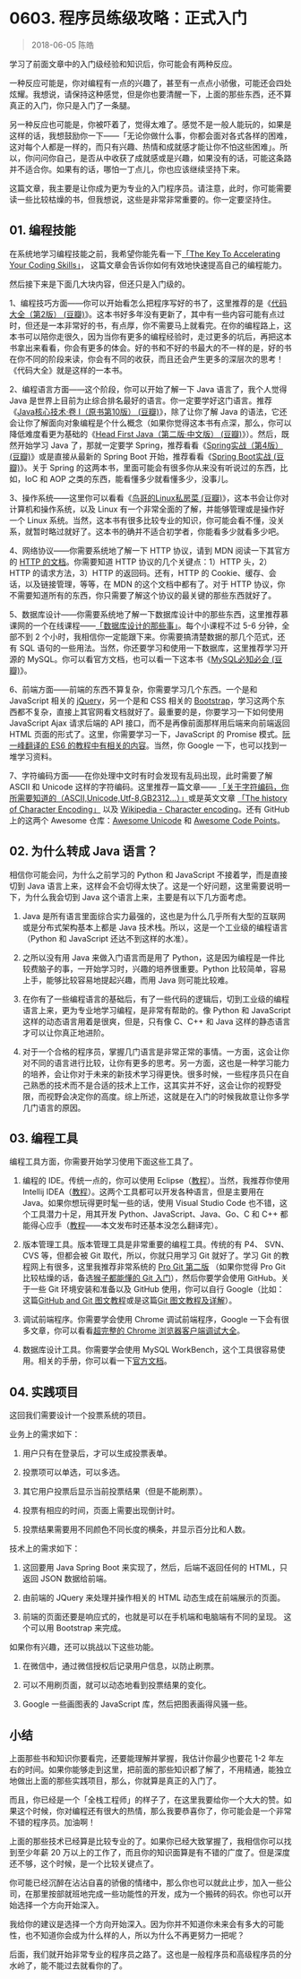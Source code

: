 # 0603. 程序员练级攻略：正式入门
> 2018-06-05 陈皓

学习了前面文章中的入门级经验和知识后，你可能会有两种反应。

一种反应可能是，你对编程有一点的兴趣了，甚至有一点点小骄傲，可能还会四处炫耀。我想说，请保持这种感觉，但是你也要清醒一下，上面的那些东西，还不算真正的入门，你只是入门了一条腿。

另一种反应也可能是，你被吓着了，觉得太难了。感觉不是一般人能玩的，如果是这样的话，我想鼓励你一下——「无论你做什么事，你都会面对各式各样的困难，这对每个人都是一样的，而只有兴趣、热情和成就感才能让你不怕这些困难」。所以，你问问你自己，是否从中收获了成就感或是兴趣，如果没有的话，可能这条路并不适合你。如果有的话，哪怕一丁点儿，你也应该继续坚持下来。

这篇文章，我主要是让你成为更为专业的入门程序员。请注意，此时，你可能需要读一些比较枯燥的书，但我想说，这些是非常非常重要的。你一定要坚持住。

## 01. 编程技能

在系统地学习编程技能之前，我希望你能先看一下[「The Key To Accelerating Your Coding Skills」](http://blog.thefirehoseproject.com/posts/learn-to-code-and-be-self-reliant/)， 这篇文章会告诉你如何有效地快速提高自己的编程能力。

然后接下来是下面几大块内容，但还只是入门级的。

1、编程技巧方面——你可以开始看怎么把程序写好的书了，这里推荐的是《[代码大全（第2版） (豆瓣)](https://book.douban.com/subject/1477390/)》。这本书好多年没有更新了，其中有一些内容可能有点过时，但还是一本非常好的书，有点厚，你不需要马上就看完。在你的编程路上，这本书可以陪你走很久，因为当你有更多的编程经验时，走过更多的坑后，再把这本书拿出来看看，你会有更多的体会。好的书和不好的书最大的不一样的是，好的书在你不同的阶段来读，你会有不同的收获，而且还会产生更多的深层次的思考！ 《代码大全》就是这样的一本书。

2、编程语言方面——这个阶段，你可以开始了解一下 Java 语言了，我个人觉得 Java 是世界上目前为止综合排名最好的语言。你一定要学好这门语言。推荐《[Java核心技术·卷 I（原书第10版） (豆瓣)](https://book.douban.com/subject/26880667/)》，除了让你了解 Java 的语法，它还会让你了解面向对象编程是个什么概念（如果你觉得这本书有点深，那么，你可以降低难度看更为基础的《[Head First Java（第二版·中文版） (豆瓣)](https://book.douban.com/subject/2000732/)》）。然后，既然开始学习 Java 了，那就一定要学 Spring，推荐看看《[Spring实战（第4版） (豆瓣)](https://book.douban.com/subject/26767354/)》或是直接从最新的 Spring Boot 开始，推荐看看《[Spring Boot实战 (豆瓣)](https://book.douban.com/subject/26857423/)》。关于 Spring 的这两本书，里面可能会有很多你从来没有听说过的东西，比如，IoC 和 AOP 之类的东西，能看懂多少就看懂多少，没事儿。

3、操作系统——这里你可以看看《[鸟哥的Linux私房菜 (豆瓣)](https://book.douban.com/subject/4889838/)》，这本书会让你对计算机和操作系统，以及 Linux 有一个非常全面的了解，并能够管理或是操作好一个 Linux 系统。当然，这本书有很多比较专业的知识，你可能会看不懂，没关系，就暂时略过就好了。这本书的确并不适合初学者，你能看多少就看多少吧。

4、网络协议——你需要系统地了解一下 HTTP 协议，请到 MDN 阅读一下其官方的 [HTTP 的文档](https://developer.mozilla.org/zh-CN/docs/Web/HTTP)。你需要知道 HTTP 协议的几个关键点：1）HTTP 头，2）HTTP 的请求方法，3）HTTP 的返回码。还有，HTTP 的 Cookie、缓存、会话，以及链接管理，等等，在 MDN 的这个文档中都有了。对于 HTTP 协议，你不需要知道所有的东西，你只需要了解这个协议的最关键的那些东西就好了。

5、数据库设计——你需要系统地了解一下数据库设计中的那些东西，这里推荐慕课网的一个在线课程——[「数据库设计的那些事」](https://www.imooc.com/learn/117)。每个小课程不过 5-6 分钟，全部不到 2 个小时，我相信你一定能跟下来。你需要搞清楚数据的那几个范式，还有 SQL 语句的一些用法。当然，你还要学习和使用一下数据库，这里推荐学习开源的 MySQL。你可以看官方文档，也可以看一下这本书《[MySQL必知必会 (豆瓣)](https://book.douban.com/subject/3354490/)》。

6、前端方面——前端的东西不算复杂，你需要学习几个东西。一个是和 JavaScript 相关的 [jQuery](https://jquery.com/)，另一个是和 CSS 相关的 [Bootstrap](https://getbootstrap.com/)，学习这两个东西都不复杂，直接上其官网看文档就好了。最重要的是，你要学习一下如何使用 JavaScript Ajax 请求后端的 API 接口，而不是再像前面那样用后端来向前端返回 HTML 页面的形式了。这里，你需要学习一下，JavaScript 的 Promise 模式。[阮一峰翻译的 ES6 的教程中有相关的内容](http://es6.ruanyifeng.com/#docs/promise)。当然，你 Google 一下，也可以找到一堆学习资料。

7、字符编码方面——在你处理中文时有时会发现有乱码出现，此时需要了解 ASCII 和 Unicode 这样的字符编码。这里推荐一篇文章—— [「关于字符编码，你所需要知道的（ASCII,Unicode,Utf-8,GB2312…）」](http://www.imkevinyang.com/2010/06/%E5%85%B3%E4%BA%8E%E5%AD%97%E7%AC%A6%E7%BC%96%E7%A0%81%EF%BC%8C%E4%BD%A0%E6%89%80%E9%9C%80%E8%A6%81%E7%9F%A5%E9%81%93%E7%9A%84.html)或是英文文章 [「The history of Character Encoding」](http://www.developerknowhow.com/1091/the-history-of-character-encoding) 以及 [Wikipedia - Character encoding](https://en.wikipedia.org/wiki/Character_encoding)。还有 GitHub 上的这两个 Awesome 仓库：[Awesome Unicode](https://github.com/jagracey/Awesome-Unicode) 和 [Awesome Code Points](https://github.com/Codepoints/awesome-codepoints)。

## 02. 为什么转成 Java 语言？

相信你可能会问，为什么之前学习的 Python 和 JavaScript 不接着学，而是直接切到 Java 语言上来，这样会不会切得太快了。这是一个好问题，这里需要说明一下，为什么我会切到 Java 这个语言上来，主要是有以下几方面考虑。

1. Java 是所有语言里面综合实力最强的，这也是为什么几乎所有大型的互联网或是分布式架构基本上都是 Java 技术栈。所以，这是一个工业级的编程语言（Python 和 JavaScript 还达不到这样的水准）。

2. 之所以没有用 Java 来做入门语言而是用了 Python，这是因为编程是一件比较费脑子的事，一开始学习时，兴趣的培养很重要。Python 比较简单，容易上手，能够比较容易地提起兴趣，而用 Java 则可能比较难。

3. 在你有了一些编程语言的基础后，有了一些代码的逻辑后，切到工业级的编程语言上来，更为专业地学习编程，是非常有帮助的。像 Python 和 JavaScript 这样的动态语言用着是很爽，但是，只有像 C、C++ 和 Java 这样的静态语言才可以让你真正地进阶。

4. 对于一个合格的程序员，掌握几门语言是非常正常的事情。一方面，这会让你对不同的语言进行比较，让你有更多的思考。另一方面，这也是一种学习能力的培养，会让你对于未来的新技术学习得更快。很多时候，一些程序员只在自己熟悉的技术而不是合适的技术上工作，这其实并不好，这会让你的视野受限，而视野会决定你的高度。综上所述，这就是在入门的时候我故意让你多学几门语言的原因。

## 03. 编程工具

编程工具方面，你需要开始学习使用下面这些工具了。

1. 编程的 IDE。传统一点的，你可以使用 Eclipse（[教程](http://www.runoob.com/eclipse/eclipse-tutorial.html)）。当然，我推荐你使用 Intellij IDEA（[教程](https://dancon.gitbooks.io/intellij-idea/content/)）。这两个工具都可以开发各种语言，但是主要用在 Java。如果你想玩得更时髦一些的话，使用 Visual Studio Code 也不错，这个工具潜力十足，用其开发 Python、JavaScript、Java、Go、C 和 C++ 都能得心应手（[教程](https://jeasonstudio.gitbooks.io/vscode-cn-doc/content/)——本文发布时还基本没怎么翻译完）。

2. 版本管理工具。版本管理工具是非常重要的编程工具。传统的有 P4、 SVN、CVS 等，但都会被 Git 取代，所以，你就只用学习 Git 就好了。学习 Git 的教程网上有很多，这里我推荐非常系统的 [Pro Git 第二版](https://git-scm.com/book/zh/v2/) （如果你觉得 Pro Git 比较枯燥的话，备选[猴子都能懂的 Git 入门](https://backlog.com/git-tutorial/cn/)），然后你要学会使用 GitHub。关于一些 Git 环境安装和准备以及 GitHub 使用，你可以自行 Google（比如：这篇[GitHub and Git 图文教程](https://github.com/JiapengLi/GitTutorial)或是这篇[Git 图文教程及详解](https://www.jianshu.com/p/1b65ed31da97)）。

3. 调试前端程序。你需要学会使用 Chrome 调试前端程序，Google 一下会有很多文章，你可以看看[超完整的 Chrome 浏览器客户端调试大全](http://www.igeekbar.com/igeekbar/post/156.htm)。

4. 数据库设计工具。你需要学会使用 MySQL WorkBench，这个工具很容易使用。相关的手册，你可以看一下[官方文档](https://dev.mysql.com/doc/refman/5.7/en/)。

## 04. 实践项目

这回我们需要设计一个投票系统的项目。

业务上的需求如下：

1. 用户只有在登录后，才可以生成投票表单。

2. 投票项可以单选，可以多选。
3. 其它用户投票后显示当前投票结果（但是不能刷票）。
4. 投票有相应的时间，页面上需要出现倒计时。
5. 投票结果需要用不同颜色不同长度的横条，并显示百分比和人数。

技术上的需求如下：

1. 这回要用 Java Spring Boot 来实现了，然后，后端不返回任何的 HTML，只返回 JSON 数据给前端。

2. 由前端的 JQuery 来处理并操作相关的 HTML 动态生成在前端展示的页面。
3. 前端的页面还要是响应式的，也就是可以在手机端和电脑端有不同的呈现。 这个可以用 Bootstrap 来完成。

如果你有兴趣，还可以挑战以下这些功能。

1. 在微信中，通过微信授权后记录用户信息，以防止刷票。

2. 可以不用刷页面，就可以动态地看到投票结果的变化。
3. Google 一些画图表的 JavaScript 库，然后把图表画得风骚一些。

## 小结

上面那些书和知识你要看完，还要能理解并掌握，我估计你最少也要花 1-2 年左右的时间。如果你能够走到这里，把前面的那些知识都了解了，不用精通，能独立地做出上面的那些实践项目，那么，你就算是真正的入门了。

而且，你已经是一个「全栈工程师」的样子了，在这里我要给你一个大大的赞。如果这个时候，你对编程还有很大的热情，那么我要恭喜你了，你可能会是一个非常不错的程序员。加油啊！

上面的那些技术已经算是比较专业的了。如果你已经大致掌握了，我相信你可以找到至少年薪 20 万以上的工作了，而且你的知识面算是有不错的广度了。但是深度还不够，这个时候，是一个比较关键点了。

你可能已经沉醉在沾沾自喜的骄傲的情绪中，那么你也可以就此止步，加入一些公司，在那里按部就班地完成一些功能性的开发，成为一个搬砖的码农。你也可以开始选择一个方向开始深入。

我给你的建议是选择一个方向开始深入。因为你并不知道你未来会有多大的可能性，也不知道你会成为什么样的人，所以为什么不再更努力一把呢？

后面，我们就开始非常专业的程序员之路了。这也是一般程序员和高级程序员的分水岭了，能不能过去就看你的了。
